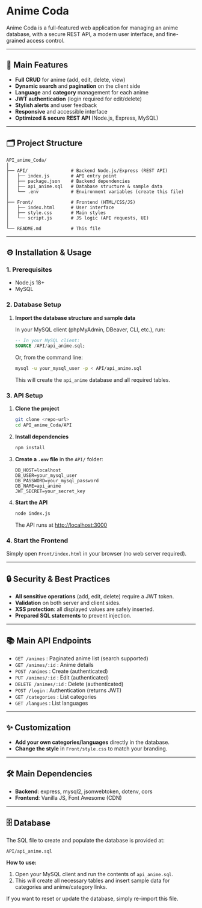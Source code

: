 # Anime Coda

Anime Coda is a full-featured web application for managing an anime database, with a secure REST API, a modern user interface, and fine-grained access control.

---

## 🚀 Main Features

- **Full CRUD** for anime (add, edit, delete, view)
- **Dynamic search** and **pagination** on the client side
- **Language** and **category** management for each anime
- **JWT authentication** (login required for edit/delete)
- **Stylish alerts** and user feedback
- **Responsive** and accessible interface
- **Optimized & secure REST API** (Node.js, Express, MySQL)

---

## 🗂️ Project Structure

```
API_anime_Coda/
│
├── API/                # Backend Node.js/Express (REST API)
│   ├── index.js        # API entry point
│   ├── package.json    # Backend dependencies
│   ├── api_anime.sql   # Database structure & sample data
│   └── .env            # Environment variables (create this file)
│
├── Front/              # Frontend (HTML/CSS/JS)
│   ├── index.html      # User interface
│   ├── style.css       # Main styles
│   └── script.js       # JS logic (API requests, UI)
│
└── README.md           # This file
```

---

## ⚙️ Installation & Usage

### 1. Prerequisites

- Node.js 18+
- MySQL

### 2. Database Setup

1. **Import the database structure and sample data**

   In your MySQL client (phpMyAdmin, DBeaver, CLI, etc.), run:

   ```sql
   -- In your MySQL client:
   SOURCE /API/api_anime.sql;
   ```

   Or, from the command line:

   ```bash
   mysql -u your_mysql_user -p < API/api_anime.sql
   ```

   This will create the `api_anime` database and all required tables.

### 3. API Setup

1. **Clone the project**  
   ```bash
   git clone <repo-url>
   cd API_anime_Coda/API
   ```

2. **Install dependencies**  
   ```bash
   npm install
   ```

3. **Create a `.env` file** in the `API/` folder:
   ```
   DB_HOST=localhost
   DB_USER=your_mysql_user
   DB_PASSWORD=your_mysql_password
   DB_NAME=api_anime
   JWT_SECRET=your_secret_key
   ```

4. **Start the API**  
   ```bash
   node index.js
   ```
   The API runs at [http://localhost:3000](http://localhost:3000)

### 4. Start the Frontend

Simply open `Front/index.html` in your browser (no web server required).

---

## 🔒 Security & Best Practices

- **All sensitive operations** (add, edit, delete) require a JWT token.
- **Validation** on both server and client sides.
- **XSS protection**: all displayed values are safely inserted.
- **Prepared SQL statements** to prevent injection.

---

## 📚 Main API Endpoints

- `GET /animes` : Paginated anime list (search supported)
- `GET /animes/:id` : Anime details
- `POST /animes` : Create (authenticated)
- `PUT /animes/:id` : Edit (authenticated)
- `DELETE /animes/:id` : Delete (authenticated)
- `POST /login` : Authentication (returns JWT)
- `GET /categories` : List categories
- `GET /langues` : List languages

---

## ✨ Customization

- **Add your own categories/languages** directly in the database.
- **Change the style** in `Front/style.css` to match your branding.

---

## 🛠️ Main Dependencies

- **Backend**: express, mysql2, jsonwebtoken, dotenv, cors
- **Frontend**: Vanilla JS, Font Awesome (CDN)

---

## 🗄️ Database

The SQL file to create and populate the database is provided at:

```
API/api_anime.sql
```

**How to use:**

1. Open your MySQL client and run the contents of `api_anime.sql`.
2. This will create all necessary tables and insert sample data for categories and anime/category links.

If you want to reset or update the database, simply re-import this file.